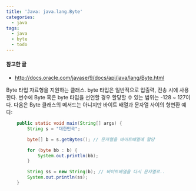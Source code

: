 ```yaml
---
title: 'Java: java.lang.Byte'
categories:
  - java
tags:
  - java
  - byte
  - todo
---
```


#### 참고한 글
- http://docs.oracle.com/javase/9/docs/api/java/lang/Byte.html

Byte 타입 자료형을 지원하는 클래스. byte 타입은 일반적으로 입출력, 전송 시에 사용한다. 변수에 Byte 혹은 byte 타입을 선언할 경우 할당할 수 있는 범위는 -128 ~ 127이다. 
다음은 Byte 클래스의 메서드는 아니지만 바이트 배열과 문자열 사이의 형변환 예다:
```java
	public static void main(String[] args) {
	    String s = "대한민국";

	    byte[] b = s.getBytes(); // 문자열을 바이트배열에 할당

	    for (byte bb : b) {
	        System.out.println(bb);
	    }

	    String ss = new String(b); // 바이트배열을 다시 문자열로..
	    System.out.println(ss);
	}
```
